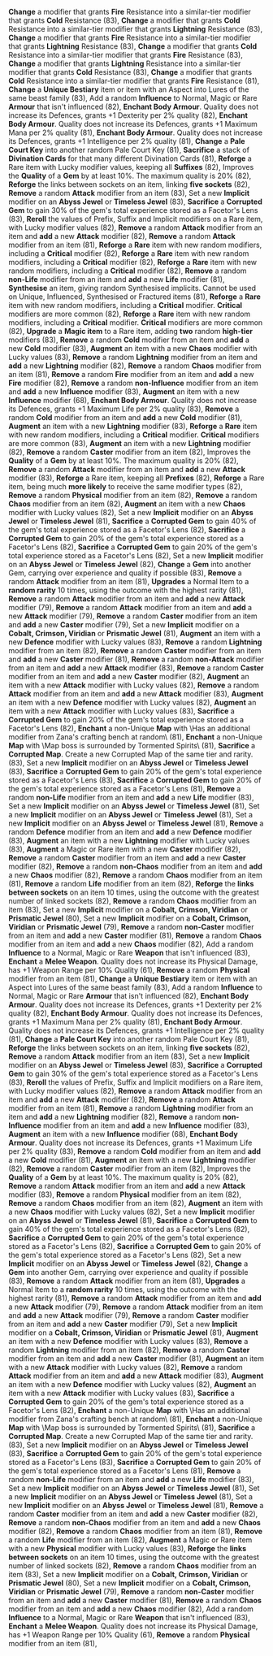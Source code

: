 **Change** a modifier that grants **Fire** Resistance into a similar-tier modifier that grants **Cold** Resistance (83), **Change** a modifier that grants **Cold** Resistance into a similar-tier modifier that grants **Lightning** Resistance (83), **Change** a modifier that grants **Fire** Resistance into a similar-tier modifier that grants **Lightning** Resistance (83),
**Change** a modifier that grants **Cold** Resistance into a similar-tier modifier that grants **Fire** Resistance (83), **Change** a modifier that grants **Lightning** Resistance into a similar-tier modifier that grants **Cold** Resistance (83), **Change** a modifier that grants **Cold** Resistance into a similar-tier modifier that grants **Fire** Resistance (81),
**Change** a **Unique Bestiary** item or item with an Aspect into Lures of the same beast family (83), Add a random **Influence** to Normal, Magic or Rare **Armour** that isn't influenced (82), **Enchant Body Armour**. Quality does not increase its Defences, grants +1 Dexterity per 2% quality (82),
**Enchant Body Armour**. Quality does not increase its Defences, grants +1 Maximum Mana per 2% quality (81), **Enchant Body Armour**. Quality does not increase its Defences, grants +1 Intelligence per 2% quality (81), **Change** a **Pale Court Key** into another random Pale Court Key (81),
**Sacrifice** a stack of **Divination Cards** for that many different Divination Cards (81), **Reforge** a Rare item with Lucky modifier values, keeping all **Suffixes** (82), Improves the **Quality** of a **Gem** by at least 10%. The maximum quality is 20% (82),
**Reforge** the links between sockets on an item, linking **five sockets** (82), **Remove** a random **Attack** modifier from an item (83),
Set a new **Implicit** modifier on an **Abyss Jewel** or **Timeless Jewel** (83), **Sacrifice** a **Corrupted Gem** to gain 30% of the gem's total experience stored as a Facetor's Lens (83), **Reroll** the values of Prefix, Suffix and Implicit modifiers on a Rare item, with Lucky modifier values (82),
**Remove** a random **Attack** modifier from an item and **add** a new **Attack** modifier (82), **Remove** a random **Attack** modifier from an item (81),
**Reforge** a **Rare** item with new random modifiers, including a **Critical** modifier (82), **Reforge** a **Rare** item with new random modifiers, including a **Critical** modifier (82), **Reforge** a **Rare** item with new random modifiers, including a **Critical** modifier (82),
**Remove** a random **non-Life** modifier from an item and **add** a new **Life** modifier (81), **Synthesise** an item, giving random Synthesised implicits. Cannot be used on Unique, Influenced, Synthesised or Fractured items (81),
**Reforge** a **Rare** item with new random modifiers, including a **Critical** modifier. **Critical** modifiers are more common (82), **Reforge** a **Rare** item with new random modifiers, including a **Critical** modifier. **Critical** modifiers are more common (82),
**Upgrade** a **Magic item** to a Rare item, adding **two** random **high-tier** modifiers (83), **Remove** a random **Cold** modifier from an item and **add** a new **Cold** modifier (83), **Augment** an item with a new **Chaos** modifier with Lucky values (83),
**Remove** a random **Lightning** modifier from an item and **add** a new **Lightning** modifier (82), **Remove** a random **Chaos** modifier from an item (81), **Remove** a random **Fire** modifier from an item and **add** a new **Fire** modifier (82),
**Remove** a random **non-Influence** modifier from an item and **add** a new **Influence** modifier (83), **Augment** an item with a new **Influence** modifier (68), **Enchant Body Armour**. Quality does not increase its Defences, grants +1 Maximum Life per 2% quality (83),
**Remove** a random **Cold** modifier from an item and **add** a new **Cold** modifier (81), **Augment** an item with a new **Lightning** modifier (83), **Reforge** a **Rare** item with new random modifiers, including a **Critical** modifier. **Critical** modifiers are more common (83),
**Augment** an item with a new **Lightning** modifier (82), **Remove** a random **Caster** modifier from an item (82), Improves the **Quality** of a **Gem** by at least 10%. The maximum quality is 20% (82),
**Remove** a random **Attack** modifier from an item and **add** a new **Attack** modifier (83), **Reforge** a Rare item, keeping all **Prefixes** (82), **Reforge** a Rare item, being much **more likely** to receive the same modifier types (82),
**Remove** a random **Physical** modifier from an item (82), **Remove** a random **Chaos** modifier from an item (82), **Augment** an item with a new **Chaos** modifier with Lucky values (82),
Set a new **Implicit** modifier on an **Abyss Jewel** or **Timeless Jewel** (81), **Sacrifice** a **Corrupted Gem** to gain 40% of the gem's total experience stored as a Facetor's Lens (82),
**Sacrifice** a **Corrupted Gem** to gain 20% of the gem's total experience stored as a Facetor's Lens (82), **Sacrifice** a **Corrupted Gem** to gain 20% of the gem's total experience stored as a Facetor's Lens (82), Set a new **Implicit** modifier on an **Abyss Jewel** or **Timeless Jewel** (82),
**Change** a **Gem** into another Gem, carrying over experience and quality if possible (83), **Remove** a random **Attack** modifier from an item (81), **Upgrades** a Normal Item to a **random rarity** 10 times, using the outcome with the highest rarity (81),
**Remove** a random **Attack** modifier from an item and **add** a new **Attack** modifier (79), **Remove** a random **Attack** modifier from an item and **add** a new **Attack** modifier (79), **Remove** a random **Caster** modifier from an item and **add** a new **Caster** modifier (79),
Set a new **Implicit** modifier on a **Cobalt, Crimson, Viridian** or **Prismatic Jewel** (81), **Augment** an item with a new **Defence** modifier with Lucky values (83), **Remove** a random **Lightning** modifier from an item (82),
**Remove** a random **Caster** modifier from an item and **add** a new **Caster** modifier (81), **Remove** a random **non-Attack** modifier from an item and **add** a new **Attack** modifier (83), **Remove** a random **Caster** modifier from an item and **add** a new **Caster** modifier (82),
**Augment** an item with a new **Attack** modifier with Lucky values (82), **Remove** a random **Attack** modifier from an item and **add** a new **Attack** modifier (83),
**Augment** an item with a new **Defence** modifier with Lucky values (82), **Augment** an item with a new **Attack** modifier with Lucky values (83),
**Sacrifice** a **Corrupted Gem** to gain 20% of the gem's total experience stored as a Facetor's Lens (82), **Enchant** a non-Unique **Map** with \Has an additional modifier from Zana's crafting bench at random\ (81), **Enchant** a non-Unique **Map** with \Map boss is surrounded by Tormented Spirits\ (81),
**Sacrifice** a **Corrupted Map**. Create a new Corrupted Map of the same tier and rarity. (83), Set a new **Implicit** modifier on an **Abyss Jewel** or **Timeless Jewel** (83), **Sacrifice** a **Corrupted Gem** to gain 20% of the gem's total experience stored as a Facetor's Lens (83),
**Sacrifice** a **Corrupted Gem** to gain 20% of the gem's total experience stored as a Facetor's Lens (81), **Remove** a random **non-Life** modifier from an item and **add** a new **Life** modifier (83),
Set a new **Implicit** modifier on an **Abyss Jewel** or **Timeless Jewel** (81), Set a new **Implicit** modifier on an **Abyss Jewel** or **Timeless Jewel** (81), Set a new **Implicit** modifier on an **Abyss Jewel** or **Timeless Jewel** (81),
**Remove** a random **Defence** modifier from an item and **add** a new **Defence** modifier (83), **Augment** an item with a new **Lightning** modifier with Lucky values (83), **Augment** a Magic or Rare item with a new **Caster** modifier (82),
**Remove** a random **Caster** modifier from an item and **add** a new **Caster** modifier (82), **Remove** a random **non-Chaos** modifier from an item and **add** a new **Chaos** modifier (82),
**Remove** a random **Chaos** modifier from an item (81), **Remove** a random **Life** modifier from an item (82),
**Reforge** the **links between sockets** on an item 10 times, using the outcome with the greatest number of linked sockets (82), **Remove** a random **Chaos** modifier from an item (83),
Set a new **Implicit** modifier on a **Cobalt, Crimson, Viridian** or **Prismatic Jewel** (80), Set a new **Implicit** modifier on a **Cobalt, Crimson, Viridian** or **Prismatic Jewel** (79), **Remove** a random **non-Caster** modifier from an item and **add** a new **Caster** modifier (81),
**Remove** a random **Chaos** modifier from an item and **add** a new **Chaos** modifier (82), Add a random **Influence** to a Normal, Magic or Rare **Weapon** that isn't influenced (83),
**Enchant** a **Melee Weapon**. Quality does not increase its Physical Damage, has +1 Weapon Range per 10% Quality (61), **Remove** a random **Physical** modifier from an item (81),
**Change** a **Unique Bestiary** item or item with an Aspect into Lures of the same beast family (83), Add a random **Influence** to Normal, Magic or Rare **Armour** that isn't influenced (82), **Enchant Body Armour**. Quality does not increase its Defences, grants +1 Dexterity per 2% quality (82),
**Enchant Body Armour**. Quality does not increase its Defences, grants +1 Maximum Mana per 2% quality (81), **Enchant Body Armour**. Quality does not increase its Defences, grants +1 Intelligence per 2% quality (81), **Change** a **Pale Court Key** into another random Pale Court Key (81),
**Reforge** the links between sockets on an item, linking **five sockets** (82), **Remove** a random **Attack** modifier from an item (83),
Set a new **Implicit** modifier on an **Abyss Jewel** or **Timeless Jewel** (83), **Sacrifice** a **Corrupted Gem** to gain 30% of the gem's total experience stored as a Facetor's Lens (83), **Reroll** the values of Prefix, Suffix and Implicit modifiers on a Rare item, with Lucky modifier values (82),
**Remove** a random **Attack** modifier from an item and **add** a new **Attack** modifier (82), **Remove** a random **Attack** modifier from an item (81),
**Remove** a random **Lightning** modifier from an item and **add** a new **Lightning** modifier (82),
**Remove** a random **non-Influence** modifier from an item and **add** a new **Influence** modifier (83), **Augment** an item with a new **Influence** modifier (68), **Enchant Body Armour**. Quality does not increase its Defences, grants +1 Maximum Life per 2% quality (83),
**Remove** a random **Cold** modifier from an item and **add** a new **Cold** modifier (81),
**Augment** an item with a new **Lightning** modifier (82), **Remove** a random **Caster** modifier from an item (82), Improves the **Quality** of a **Gem** by at least 10%. The maximum quality is 20% (82),
**Remove** a random **Attack** modifier from an item and **add** a new **Attack** modifier (83),
**Remove** a random **Physical** modifier from an item (82), **Remove** a random **Chaos** modifier from an item (82), **Augment** an item with a new **Chaos** modifier with Lucky values (82),
Set a new **Implicit** modifier on an **Abyss Jewel** or **Timeless Jewel** (81), **Sacrifice** a **Corrupted Gem** to gain 40% of the gem's total experience stored as a Facetor's Lens (82),
**Sacrifice** a **Corrupted Gem** to gain 20% of the gem's total experience stored as a Facetor's Lens (82), **Sacrifice** a **Corrupted Gem** to gain 20% of the gem's total experience stored as a Facetor's Lens (82), Set a new **Implicit** modifier on an **Abyss Jewel** or **Timeless Jewel** (82),
**Change** a **Gem** into another Gem, carrying over experience and quality if possible (83), **Remove** a random **Attack** modifier from an item (81), **Upgrades** a Normal Item to a **random rarity** 10 times, using the outcome with the highest rarity (81),
**Remove** a random **Attack** modifier from an item and **add** a new **Attack** modifier (79), **Remove** a random **Attack** modifier from an item and **add** a new **Attack** modifier (79), **Remove** a random **Caster** modifier from an item and **add** a new **Caster** modifier (79),
Set a new **Implicit** modifier on a **Cobalt, Crimson, Viridian** or **Prismatic Jewel** (81), **Augment** an item with a new **Defence** modifier with Lucky values (83), **Remove** a random **Lightning** modifier from an item (82),
**Remove** a random **Caster** modifier from an item and **add** a new **Caster** modifier (81),
**Augment** an item with a new **Attack** modifier with Lucky values (82), **Remove** a random **Attack** modifier from an item and **add** a new **Attack** modifier (83),
**Augment** an item with a new **Defence** modifier with Lucky values (82), **Augment** an item with a new **Attack** modifier with Lucky values (83),
**Sacrifice** a **Corrupted Gem** to gain 20% of the gem's total experience stored as a Facetor's Lens (82), **Enchant** a non-Unique **Map** with \Has an additional modifier from Zana's crafting bench at random\ (81), **Enchant** a non-Unique **Map** with \Map boss is surrounded by Tormented Spirits\ (81),
**Sacrifice** a **Corrupted Map**. Create a new Corrupted Map of the same tier and rarity. (83), Set a new **Implicit** modifier on an **Abyss Jewel** or **Timeless Jewel** (83), **Sacrifice** a **Corrupted Gem** to gain 20% of the gem's total experience stored as a Facetor's Lens (83),
**Sacrifice** a **Corrupted Gem** to gain 20% of the gem's total experience stored as a Facetor's Lens (81), **Remove** a random **non-Life** modifier from an item and **add** a new **Life** modifier (83),
Set a new **Implicit** modifier on an **Abyss Jewel** or **Timeless Jewel** (81), Set a new **Implicit** modifier on an **Abyss Jewel** or **Timeless Jewel** (81), Set a new **Implicit** modifier on an **Abyss Jewel** or **Timeless Jewel** (81),
**Remove** a random **Caster** modifier from an item and **add** a new **Caster** modifier (82), **Remove** a random **non-Chaos** modifier from an item and **add** a new **Chaos** modifier (82),
**Remove** a random **Chaos** modifier from an item (81), **Remove** a random **Life** modifier from an item (82),
**Augment** a Magic or Rare item with a new **Physical** modifier with Lucky values (83), **Reforge** the **links between sockets** on an item 10 times, using the outcome with the greatest number of linked sockets (82), **Remove** a random **Chaos** modifier from an item (83),
Set a new **Implicit** modifier on a **Cobalt, Crimson, Viridian** or **Prismatic Jewel** (80), Set a new **Implicit** modifier on a **Cobalt, Crimson, Viridian** or **Prismatic Jewel** (79), **Remove** a random **non-Caster** modifier from an item and **add** a new **Caster** modifier (81),
**Remove** a random **Chaos** modifier from an item and **add** a new **Chaos** modifier (82), Add a random **Influence** to a Normal, Magic or Rare **Weapon** that isn't influenced (83),
**Enchant** a **Melee Weapon**. Quality does not increase its Physical Damage, has +1 Weapon Range per 10% Quality (61), **Remove** a random **Physical** modifier from an item (81),
